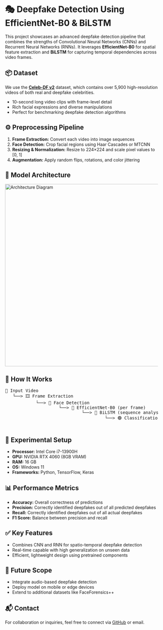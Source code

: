 <!DOCTYPE html>
<html lang="en">
<head>
  <meta charset="UTF-8">
</head>
<body>

  <h1>🎭 Deepfake Detection Using EfficientNet-B0 & BiLSTM</h1>
  <p>
    This project showcases an advanced deepfake detection pipeline that combines the strengths of Convolutional Neural Networks (CNNs) and Recurrent Neural Networks (RNNs). It leverages <strong>EfficientNet-B0</strong> for spatial feature extraction and <strong>BiLSTM</strong> for capturing temporal dependencies across video frames.
  </p>

  <div class="section">
    <h2>📦 Dataset</h2>
    <p>
      We use the <strong><a href="https://www.kaggle.com/datasets">Celeb-DF v2</a></strong> dataset, which contains over 5,900 high-resolution videos of both real and deepfake celebrities.
    </p>
    <ul>
      <li>10-second long video clips with frame-level detail</li>
      <li>Rich facial expressions and diverse manipulations</li>
      <li>Perfect for benchmarking deepfake detection algorithms</li>
    </ul>
  </div>

  <div class="section">
    <h2>⚙️ Preprocessing Pipeline</h2>
    <ol>
      <li><strong>Frame Extraction:</strong> Convert each video into image sequences</li>
      <li><strong>Face Detection:</strong> Crop facial regions using Haar Cascades or MTCNN</li>
      <li><strong>Resizing & Normalization:</strong> Resize to 224×224 and scale pixel values to [0, 1]</li>
      <li><strong>Augmentation:</strong> Apply random flips, rotations, and color jittering</li>
    </ol>
  </div>

  <div class="section">
    <h2>🧠 Model Architecture</h2>

<img src="assets/Screenshot 2025-06-22 154155.png" alt="Architecture Diagram" width="600">




  </div>

  <div class="section">
    <h2>🚀 How It Works</h2>
    <pre>
🎥 Input Video
   └──> 🎞 Frame Extraction
            └──> 🧍 Face Detection
                     └──> 🧠 EfficientNet-B0 (per frame)
                              └──> 🔁 BiLSTM (sequence analysis)
                                       └──> 🟢 Classification: Real / Fake
    </pre>
  </div>

  <div class="section">
    <h2>🧪 Experimental Setup</h2>
    <ul>
      <li><strong>Processor:</strong> Intel Core i7-13900H</li>
      <li><strong>GPU:</strong> NVIDIA RTX 4060 (8GB VRAM)</li>
      <li><strong>RAM:</strong> 16 GB</li>
      <li><strong>OS:</strong> Windows 11</li>
      <li><strong>Frameworks:</strong> Python, TensorFlow, Keras</li>
    </ul>
  </div>

  <div class="section">
    <h2>📊 Performance Metrics</h2>
    <ul>
      <li><strong>Accuracy:</strong> Overall correctness of predictions</li>
      <li><strong>Precision:</strong> Correctly identified deepfakes out of all predicted deepfakes</li>
      <li><strong>Recall:</strong> Correctly identified deepfakes out of all actual deepfakes</li>
      <li><strong>F1 Score:</strong> Balance between precision and recall</li>
    </ul>
  </div>

  <div class="section">
    <h2>✅ Key Features</h2>
    <ul>
      <li>Combines CNN and RNN for spatio-temporal deepfake detection</li>
      <li>Real-time capable with high generalization on unseen data</li>
      <li>Efficient, lightweight design using pretrained components</li>
    </ul>
  </div>

  <div class="section">
    <h2>📌 Future Scope</h2>
    <ul>
      <li>Integrate audio-based deepfake detection</li>
      <li>Deploy model on mobile or edge devices</li>
      <li>Extend to additional datasets like FaceForensics++</li>
    </ul>
  </div>

  <div class="section">
    <h2>📬 Contact</h2>
    <p>
      For collaboration or inquiries, feel free to connect via <a href="https://github.com/your-profile">GitHub</a> or email.
    </p>
  </div>

</body>
</html>
